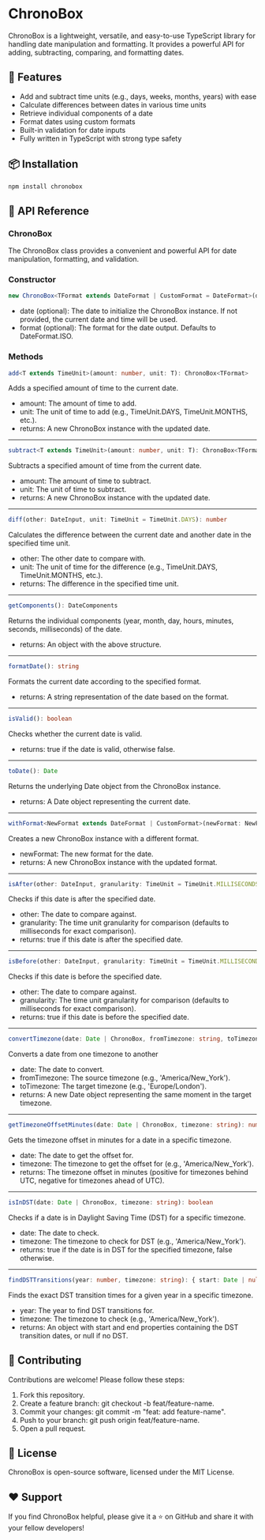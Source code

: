 # ChronoBox

ChronoBox is a lightweight, versatile, and easy-to-use TypeScript library for handling date manipulation and formatting. It provides a powerful API for adding, subtracting, comparing, and formatting dates.

## 🚀 Features

- Add and subtract time units (e.g., days, weeks, months, years) with ease
- Calculate differences between dates in various time units
- Retrieve individual components of a date
- Format dates using custom formats
- Built-in validation for date inputs
- Fully written in TypeScript with strong type safety

## 📦 Installation

```bash
npm install chronobox
```

## 📖 API Reference
### ChronoBox
The ChronoBox class provides a convenient and powerful API for date manipulation, formatting, and validation.

### Constructor
```typescript
new ChronoBox<TFormat extends DateFormat | CustomFormat = DateFormat>(date?: DateInput, format?: TFormat)
```
- date (optional): The date to initialize the ChronoBox instance. If not provided, the current date and time will be used.
- format (optional): The format for the date output. Defaults to DateFormat.ISO.

### Methods
```typescript
add<T extends TimeUnit>(amount: number, unit: T): ChronoBox<TFormat>
```
Adds a specified amount of time to the current date.

- amount: The amount of time to add.
- unit: The unit of time to add (e.g., TimeUnit.DAYS, TimeUnit.MONTHS, etc.).
- returns: A new ChronoBox instance with the updated date.
---
```typescript
subtract<T extends TimeUnit>(amount: number, unit: T): ChronoBox<TFormat>
```
Subtracts a specified amount of time from the current date.

- amount: The amount of time to subtract.
- unit: The unit of time to subtract.
- returns: A new ChronoBox instance with the updated date.
---
```typescript
diff(other: DateInput, unit: TimeUnit = TimeUnit.DAYS): number
```
Calculates the difference between the current date and another date in the specified time unit.

- other: The other date to compare with.
- unit: The unit of time for the difference (e.g., TimeUnit.DAYS, TimeUnit.MONTHS, etc.).
- returns: The difference in the specified time unit.
---
```typescript
getComponents(): DateComponents
```
Returns the individual components (year, month, day, hours, minutes, seconds, milliseconds) of the date.

- returns: An object with the above structure.

---

```typescript
formatDate(): string
```
Formats the current date according to the specified format.

- returns: A string representation of the date based on the format.
---
```typescript
isValid(): boolean
```
Checks whether the current date is valid.

- returns: true if the date is valid, otherwise false.
---
```typescript
toDate(): Date
```
Returns the underlying Date object from the ChronoBox instance.

- returns: A Date object representing the current date.

---
```typescript
withFormat<NewFormat extends DateFormat | CustomFormat>(newFormat: NewFormat): ChronoBox<NewFormat>
```

Creates a new ChronoBox instance with a different format.

- newFormat: The new format for the date.
- returns: A new ChronoBox instance with the updated format.

---
```typescript
isAfter(other: DateInput, granularity: TimeUnit = TimeUnit.MILLISECONDS): boolean
```

Checks if this date is after the specified date.
- other: The date to compare against.
- granularity: The time unit granularity for comparison (defaults to milliseconds for exact comparison).
- returns: true if this date is after the specified date.


---
```typescript
isBefore(other: DateInput, granularity: TimeUnit = TimeUnit.MILLISECONDS): boolean
```

Checks if this date is before the specified date.
- other: The date to compare against.
- granularity: The time unit granularity for comparison (defaults to milliseconds for exact comparison).
- returns: true if this date is before the specified date.

---
```typescript
convertTimezone(date: Date | ChronoBox, fromTimezone: string, toTimezone: string): Date
```

Converts a date from one timezone to another
- date: The date to convert.
- fromTimezone: The source timezone (e.g., 'America/New_York').
- toTimezone: The target timezone (e.g., 'Europe/London').
- returns: A new Date object representing the same moment in the target timezone.

---
```typescript
getTimezoneOffsetMinutes(date: Date | ChronoBox, timezone: string): number
```

Gets the timezone offset in minutes for a date in a specific timezone.
- date: The date to get the offset for.
- timezone: The timezone to get the offset for (e.g., 'America/New_York').
- returns: The timezone offset in minutes (positive for timezones behind UTC, negative for timezones ahead of UTC).

---
```typescript
isInDST(date: Date | ChronoBox, timezone: string): boolean
```

Checks if a date is in Daylight Saving Time (DST) for a specific timezone.
- date: The date to check.
- timezone: The timezone to check for DST (e.g., 'America/New_York').
- returns: true if the date is in DST for the specified timezone, false otherwise.

---
```typescript
findDSTTransitions(year: number, timezone: string): { start: Date | null; end: Date | null }
```

Finds the exact DST transition times for a given year in a specific timezone.
- year: The year to find DST transitions for.
- timezone: The timezone to check (e.g., 'America/New_York').
- returns: An object with start and end properties containing the DST transition dates, or null if no DST.

## 📝 Contributing
Contributions are welcome! Please follow these steps:


1. Fork this repository.
2. Create a feature branch: git checkout -b feat/feature-name.
3. Commit your changes: git commit -m "feat: add feature-name".
4. Push to your branch: git push origin feat/feature-name.
5. Open a pull request.

## 📄 License
ChronoBox is open-source software, licensed under the MIT License.

## ❤️ Support
If you find ChronoBox helpful, please give it a ⭐️ on GitHub and share it with your fellow developers!